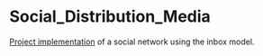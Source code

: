 # Social_Distribution_Media

[Project implementation](https://github.com/abramhindle/CMPUT404-project-socialdistribution/blob/master/project.org) of a social network using the inbox model.
